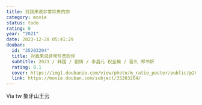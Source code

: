```yaml
---
title: 对我来说非常珍贵的你
category: movie
status: todo
rating: 0
year: "2021"
date: 2023-12-28 05:41:29
douban:
  id: "35203204"
  title: 对我来说非常珍贵的你
  subtitle: 2021 / 韩国 / 剧情 / 李昌元 权圣模 / 晋久 郑书妍
  rating: 8.1
  cover: https://img1.doubanio.com/view/photo/m_ratio_poster/public/p2678228210.jpg
  link: https://movie.douban.com/subject/35203204/
---
```


Via tw 象牙山王云
